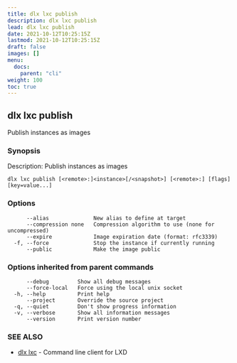 ```yaml
---
title: dlx lxc publish
description: dlx lxc publish
lead: dlx lxc publish
date: 2021-10-12T10:25:15Z
lastmod: 2021-10-12T10:25:15Z
draft: false
images: []
menu:
  docs:
    parent: "cli"
weight: 100
toc: true
---
```

## dlx lxc publish

Publish instances as images

### Synopsis

Description:
  Publish instances as images



```
dlx lxc publish [<remote>:]<instance>[/<snapshot>] [<remote>:] [flags] [key=value...]
```

### Options

```
      --alias              New alias to define at target
      --compression none   Compression algorithm to use (none for uncompressed)
      --expire             Image expiration date (format: rfc3339)
  -f, --force              Stop the instance if currently running
      --public             Make the image public
```

### Options inherited from parent commands

```
      --debug         Show all debug messages
      --force-local   Force using the local unix socket
  -h, --help          Print help
      --project       Override the source project
  -q, --quiet         Don't show progress information
  -v, --verbose       Show all information messages
      --version       Print version number
```

### SEE ALSO

* [dlx lxc](/docs/cmd/dlx_lxc)	 - Command line client for LXD

